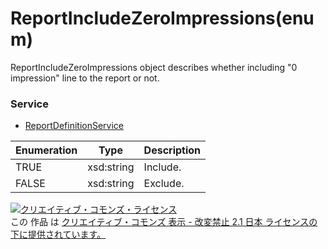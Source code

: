 # ReportIncludeZeroImpressions(enum)
ReportIncludeZeroImpressions object describes whether including "0 impression" line to the report or not.

### Service
+ [ReportDefinitionService](../services/ReportDefinitionService.md)

| Enumeration | Type | Description | 
|---|---|---|
|TRUE|xsd:string| Include.|
|FALSE|xsd:string| Exclude.|

<a rel="license" href="http://creativecommons.org/licenses/by-nd/2.1/jp/"><img alt="クリエイティブ・コモンズ・ライセンス" style="border-width:0" src="https://i.creativecommons.org/l/by-nd/2.1/jp/88x31.png" /></a><br />この 作品 は <a rel="license" href="http://creativecommons.org/licenses/by-nd/2.1/jp/">クリエイティブ・コモンズ 表示 - 改変禁止 2.1 日本 ライセンスの下に提供されています。</a>
